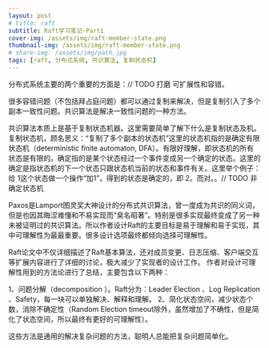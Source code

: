 ```yaml
---
layout: post
# title: raft
subtitle: Raft学习笔记-Part1
cover-img: /assets/img/raft-member-state.png
thumbnail-img: /assets/img/raft-member-state.png
# share-img: /assets/img/path.jpg
tags: [raft, 分布式系统, 共识算法, 复制状态机]
---
```


分布式系统主要的两个重要的方面是：// TODO 打磨 可扩展性和容错。

很多容错问题（不包括拜占庭问题）都可以通过复制来解决，但是复制引入了多个副本一致性问题。共识算法是解决一致性问题的一种方法。

共识算法本质上是基于复制状态机器。这里需要简单了解下什么是复制状态及机。
复制状态机，顾名思义：“复制了多个副本的状态机”这里的状态机指的是确定有限状态机（deterministic finite automaton, DFA）。有限好理解，即状态机的所有状态是有限的。确定指的是某个状态经过一个事件变成另一个确定的状态。这里的确定是指状态机的下一个状态只跟状态机当前的状态和事件有关。这里举个例子：给 1这个状态做一个操作“加1”，得到的状态是确定的，即 2。而对。。// TODO 非确定状态机

Paxos是Lamport图灵奖大神设计的分布式共识算法，曾一度成为共识的同义词，但是也因其晦涩难懂和不易实现而“臭名昭著”。特别是很多实现最终变成了另一种未被证明过的共识算法。所以作者设计Raft的主要目标是易于理解和易于实现，其中可理解性为最最重要。很多设计选项最终都倾向选择可理解性。

Raft论文中不仅详细描述了Raft基本算法，还对成员变更、日志压缩、客户端交互等扩展内容进行了详细的讨论，极大减少了实现者的设计工作。
作者对设计可理解性用到的方法论进行了总结，主要包含以下两种：

1、问题分解（decomposition ）。Raft分为：Leader Election 、Log Replication 、Safety，每一块可以单独解决、解释和理解。
2、简化状态空间，减少状态个数，消除不确定性（Random Election timeout除外，虽然增加了不确性，但是简化了状态空间，所以最终有更好的可理解性）。

这些方法是通用的解决复杂问题的方法，聪明人总能把复杂问题简单化。